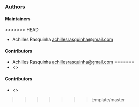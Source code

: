 ### Authors

#### Maintainers

<<<<<<< HEAD
* Achilles Rasquinha <achillesrasquinha@gmail.com>

#### Contributors

* Achilles Rasquinha <achillesrasquinha@gmail.com>
=======
*  <>

#### Contributors

*  <>
>>>>>>> template/master

